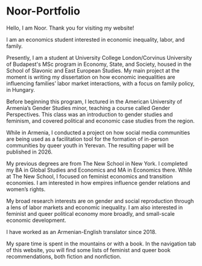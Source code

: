 # Noor-Portfolio

Hello, I am Noor. Thank you for visiting my website!


I am an economics student interested in economic inequality, labor, and family. 


Presently, I am a student at University College London/Corvinus University of Budapest's MSc program in Economy, State, and Society, housed in the School of Slavonic and East European Studies. My main project at the moment is writing my dissertation on how economic inequalities are influencing families’ labor market interactions, with a focus on family policy, in Hungary.


Before beginning this program, I lectured in the American University of Armenia’s Gender Studies minor, teaching a course called Gender Perspectives. This class was an introduction to gender studies and feminism, and covered political and economic case studies from the region.


While in Armenia, I conducted a project on how social media communities are being used as a facilitation tool for the formation of in-person communities by queer youth in Yerevan. The resulting paper will be published in 2026.


My previous degrees are from The New School in New York. I completed my BA in Global Studies and Economics and MA in Economics there. While at The New School, I focused on feminist economics and transition economies. I am interested in how empires influence gender relations and women’s rights. 


My broad research interests are on gender and social reproduction through a lens of labor markets and economic inequality. I am also interested in feminist and queer political economy more broadly, and small-scale economic development.


I have worked as an Armenian-English translator since 2018. 


My spare time is spent in the mountains or with a book. In the navigation tab of this website, you will find some lists of feminist and queer book recommendations, both fiction and nonfiction.